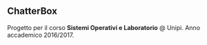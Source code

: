 ## ChatterBox

Progetto per il corso **Sistemi Operativi e Laboratorio** @ Unipi.
Anno accademico 2016/2017.
